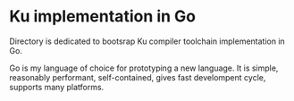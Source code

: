 # Ku implementation in Go

Directory is dedicated to bootsrap Ku compiler toolchain implementation in Go.

Go is my language of choice for prototyping a new language. It is simple, reasonably
performant, self-contained, gives fast develompent cycle, supports many platforms.
